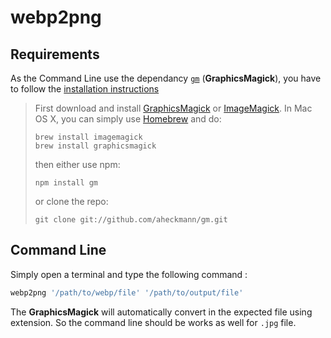 # webp2png

## Requirements

As the Command Line use the dependancy [`gm`](https://www.npmjs.com/package/gm) (**GraphicsMagick**), you have to follow the [installation instructions](https://www.npmjs.com/package/gm#getting-started)

> First download and install [GraphicsMagick](http://www.graphicsmagick.org/) 
> or [ImageMagick](http://www.imagemagick.org/). 
> In Mac OS X, you can simply use [Homebrew](http://mxcl.github.io/homebrew/) and do:
>
>    ````plaintext
>    brew install imagemagick
>    brew install graphicsmagick
>    ````
>    
>
>then either use npm:
>
>    ````plaintext
>    npm install gm
>    ````
>
>or clone the repo:
>
>    ````plaintext
>    git clone git://github.com/aheckmann/gm.git
>    ````



## Command Line

Simply open a terminal and type the following command :

````bash
webp2png '/path/to/webp/file' '/path/to/output/file'
````

The **GraphicsMagick** will automatically convert in the expected file
using extension. So the command line should be works as well for ``.jpg``
file.
